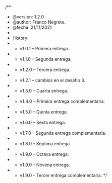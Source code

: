 /**
 * @version: 1.2.0
 * @author: Franco Negrete.
 * @fecha: 21/11/2021
 *
 * History:
 *  - v1.0.1 – Primera entrega.
 *  - v1.1.0 – Segunda entrega.
 *  - v1.2.0 – Tercera entrega.
 *  - v1.2.1 – cambios en el desafio 3.
 *  - v1.3.0 – Cuarta entrega.
 *  - v1.4.0 – Primera entrega complementaria.
 *  - v1.5.0 – Quinta entrega.
 *  - v1.6.0 – Sexta entrega.
 *  - v1.7.0 - Segunda entrega complementaria.
 *  - v1.8.0 - Septima entrega.
 *  - v1.9.0 - Octava entrega.
 *  - v1.9.0 - Novena entrega.
 *  - v1.9.0 - Tercer entrega complementaria.
 */

